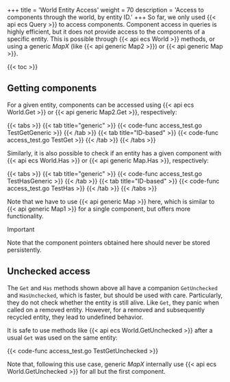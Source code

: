 +++
title = 'World Entity Access'
weight = 70
description = 'Access to components through the world, by entity ID.'
+++
So far, we only used {{< api ecs Query >}} to access components.
Component access in queries is highly efficient, but it does not provide
access to the components of a specific entity.
This is possible through {{< api ecs World >}} methods, or using a generic *MapX* (like {{< api generic Map2 >}}) or {{< api generic Map >}}.

{{< toc >}}

## Getting components

For a given entity, components can be accessed using {{< api ecs World.Get >}}
or {{< api generic Map2.Get >}}, respectively:

{{< tabs >}}
{{< tab title="generic" >}}
{{< code-func access_test.go TestGetGeneric >}}
{{< /tab >}}
{{< tab title="ID-based" >}}
{{< code-func access_test.go TestGet >}}
{{< /tab >}}
{{< /tabs >}}

Similarly, it is also possible to check if an entity has a given component with
{{< api ecs World.Has >}} or {{< api generic Map.Has >}}, respectively:

{{< tabs >}}
{{< tab title="generic" >}}
{{< code-func access_test.go TestHasGeneric >}}
{{< /tab >}}
{{< tab title="ID-based" >}}
{{< code-func access_test.go TestHas >}}
{{< /tab >}}
{{< /tabs >}}

Note that we have to use {{< api generic Map >}} here, which is similar to
{{< api generic Map1 >}} for a single component, but offers more functionality.

> [!IMPORTANT]
> Note that the component pointers obtained here should never be stored persistently.

## Unchecked access

The `Get` and `Has` methods shown above all have a companion `GetUnchecked` and `HasUnchecked`,
which is faster, but should be used with care.
Particularly, they do not check whether the entity is still alive.
Like `Get`, they panic when called on a removed entity.
However, for a removed and subsequently recycled entity, they lead to undefined behavior.

It is safe to use methods like {{< api ecs World.GetUnchecked >}} after a usual `Get` was used on the same entity:

{{< code-func access_test.go TestGetUnchecked >}}

Note that, following this use case, generic *MapX* internally use
{{< api ecs World.GetUnchecked >}} for all but the first component.
